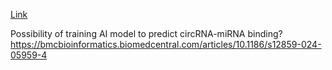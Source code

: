 [Link](https://drive.google.com/drive/folders/1Exke3BrUqT4WsSU8HIaqWbqBoKE0D1R2?usp=sharing)

Possibility of training AI model to predict circRNA-miRNA binding?
https://bmcbioinformatics.biomedcentral.com/articles/10.1186/s12859-024-05959-4